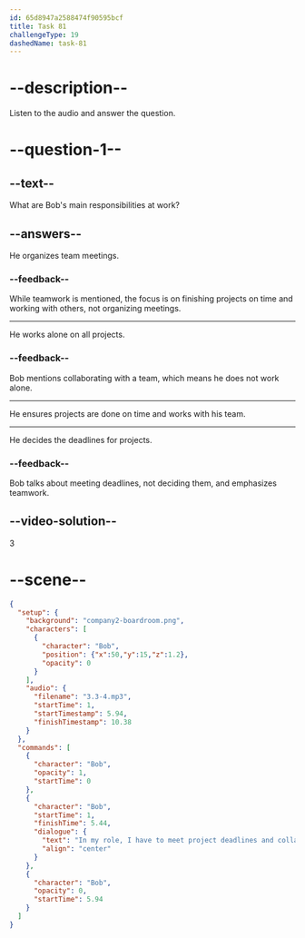 ```yaml
---
id: 65d8947a2588474f90595bcf
title: Task 81
challengeType: 19
dashedName: task-81
---
```


<!-- (Audio) Bob: In my role, I have to meet project deadlines and collaborate with the development team. -->

# --description--

Listen to the audio and answer the question.

# --question-1--

## --text--

What are Bob's main responsibilities at work?

## --answers--

He organizes team meetings.

### --feedback--

While teamwork is mentioned, the focus is on finishing projects on time and working with others, not organizing meetings.

---

He works alone on all projects.

### --feedback--

Bob mentions collaborating with a team, which means he does not work alone.

---

He ensures projects are done on time and works with his team.

---

He decides the deadlines for projects.

### --feedback--

Bob talks about meeting deadlines, not deciding them, and emphasizes teamwork.

## --video-solution--

3

# --scene--

```json
{
  "setup": {
    "background": "company2-boardroom.png",
    "characters": [
      {
        "character": "Bob",
        "position": {"x":50,"y":15,"z":1.2},
        "opacity": 0
      }
    ],
    "audio": {
      "filename": "3.3-4.mp3",
      "startTime": 1,
      "startTimestamp": 5.94,
      "finishTimestamp": 10.38
    }
  },
  "commands": [
    {
      "character": "Bob",
      "opacity": 1,
      "startTime": 0
    },
    {
      "character": "Bob",
      "startTime": 1,
      "finishTime": 5.44,
      "dialogue": {
        "text": "In my role, I have to meet project deadlines and collaborate with the development team.",
        "align": "center"
      }
    },
    {
      "character": "Bob",
      "opacity": 0,
      "startTime": 5.94
    }
  ]
}
```
